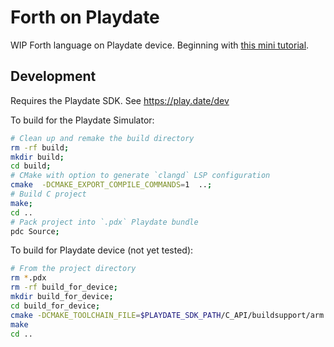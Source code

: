 # Forth on Playdate

WIP Forth language on Playdate device. Beginning with [this mini tutorial](https://news.ycombinator.com/item?id=13082825).

## Development

Requires the Playdate SDK. See https://play.date/dev

To build for the Playdate Simulator:

```bash
# Clean up and remake the build directory
rm -rf build;
mkdir build;
cd build;
# CMake with option to generate `clangd` LSP configuration
cmake  -DCMAKE_EXPORT_COMPILE_COMMANDS=1  ..;
# Build C project
make;
cd ..
# Pack project into `.pdx` Playdate bundle
pdc Source;
```

To build for Playdate device (not yet tested):

```bash
# From the project directory
rm *.pdx
rm -rf build_for_device;
mkdir build_for_device;
cd build_for_device;
cmake -DCMAKE_TOOLCHAIN_FILE=$PLAYDATE_SDK_PATH/C_API/buildsupport/arm.cmake ..;
make
cd ..
```
